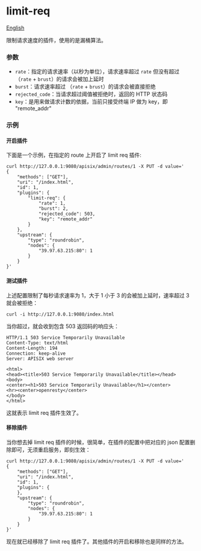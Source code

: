 # limit-req
[English](limit-req.md)

限制请求速度的插件，使用的是漏桶算法。

### 参数
* `rate`：指定的请求速率（以秒为单位），请求速率超过 `rate` 但没有超过 （`rate` + `brust`）的请求会被加上延时
* `burst`：请求速率超过 （`rate` + `brust`）的请求会被直接拒绝
* `rejected_code`：当请求超过阈值被拒绝时，返回的 HTTP 状态码
* `key`：是用来做请求计数的依据，当前只接受终端 IP 做为 key，即 "remote_addr"

### 示例

#### 开启插件
下面是一个示例，在指定的 route 上开启了 limit req 插件:

```shell
curl http://127.0.0.1:9080/apisix/admin/routes/1 -X PUT -d value='
{
	"methods": ["GET"],
	"uri": "/index.html",
	"id": 1,
	"plugins": {
		"limit-req": {
			"rate": 1,
			"burst": 2,
			"rejected_code": 503,
			"key": "remote_addr"
		}
	},
	"upstream": {
		"type": "roundrobin",
		"nodes": {
			"39.97.63.215:80": 1
		}
	}
}'
```

#### 测试插件
上述配置限制了每秒请求速率为 1，大于 1 小于 3 的会被加上延时，速率超过 3 就会被拒绝：
```shell
curl -i http://127.0.0.1:9080/index.html
```

当你超过，就会收到包含 503 返回码的响应头：
```
HTTP/1.1 503 Service Temporarily Unavailable
Content-Type: text/html
Content-Length: 194
Connection: keep-alive
Server: APISIX web server

<html>
<head><title>503 Service Temporarily Unavailable</title></head>
<body>
<center><h1>503 Service Temporarily Unavailable</h1></center>
<hr><center>openresty</center>
</body>
</html>
```

这就表示 limit req 插件生效了。

#### 移除插件
当你想去掉 limit req 插件的时候，很简单，在插件的配置中把对应的 json 配置删除即可，无须重启服务，即刻生效：

```shell
curl http://127.0.0.1:9080/apisix/admin/routes/1 -X PUT -d value='
{
	"methods": ["GET"],
	"uri": "/index.html",
	"id": 1,
	"plugins": {
	},
	"upstream": {
		"type": "roundrobin",
		"nodes": {
			"39.97.63.215:80": 1
		}
	}
}'
```

现在就已经移除了 limit req 插件了。其他插件的开启和移除也是同样的方法。
